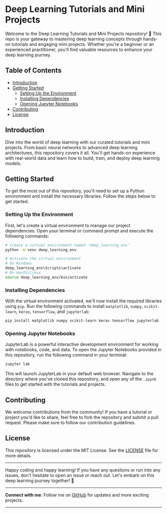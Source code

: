 # Deep Learning Tutorials and Mini Projects

Welcome to the Deep Learning Tutorials and Mini Projects repository! 🚀 This repo is your gateway to mastering deep learning concepts through hands-on tutorials and engaging mini projects. Whether you're a beginner or an experienced practitioner, you'll find valuable resources to enhance your deep learning journey.

## Table of Contents
- [Introduction](#introduction)
- [Getting Started](#getting-started)
  - [Setting Up the Environment](#setting-up-the-environment)
  - [Installing Dependencies](#installing-dependencies)
  - [Opening Jupyter Notebooks](#opening-jupyter-notebooks)
- [Contributing](#contributing)
- [License](#license)

## Introduction

Dive into the world of deep learning with our curated tutorials and mini projects. From basic neural networks to advanced deep learning architectures, this repository covers it all. You'll get hands-on experience with real-world data and learn how to build, train, and deploy deep learning models.

## Getting Started

To get the most out of this repository, you'll need to set up a Python environment and install the necessary libraries. Follow the steps below to get started.

### Setting Up the Environment

First, let's create a virtual environment to manage our project dependencies. Open your terminal or command prompt and execute the following commands:

```bash
# Create a virtual environment named 'deep_learning_env'
python -m venv deep_learning_env

# Activate the virtual environment
# On Windows
deep_learning_env\Scripts\activate
# On macOS/Linux
source deep_learning_env/bin/activate
```

### Installing Dependencies

With the virtual environment activated, we'll now install the required libraries using `pip`. Run the following commands to install `matplotlib`, `numpy`, `scikit-learn`, `keras`, `tensorflow`, and `jupyterlab`:

```bash
pip install matplotlib numpy scikit-learn keras tensorflow jupyterlab
```

### Opening Jupyter Notebooks

JupyterLab is a powerful interactive development environment for working with notebooks, code, and data. To open the Jupyter Notebooks provided in this repository, run the following command in your terminal:

```bash
jupyter lab
```

This will launch JupyterLab in your default web browser. Navigate to the directory where you've cloned this repository, and open any of the `.ipynb` files to get started with the tutorials and projects.

## Contributing

We welcome contributions from the community! If you have a tutorial or project you'd like to share, feel free to fork the repository and submit a pull request. Please make sure to follow our contribution guidelines.

## License

This repository is licensed under the MIT License. See the [LICENSE](LICENSE) file for more details.

---

Happy coding and happy learning! If you have any questions or run into any issues, don't hesitate to open an issue or reach out. Let's embark on this deep learning journey together! 🌟

---

**Connect with me**: Follow me on [GitHub](https://github.com/Chandra-Suryadevara) for updates and more exciting projects.

---
